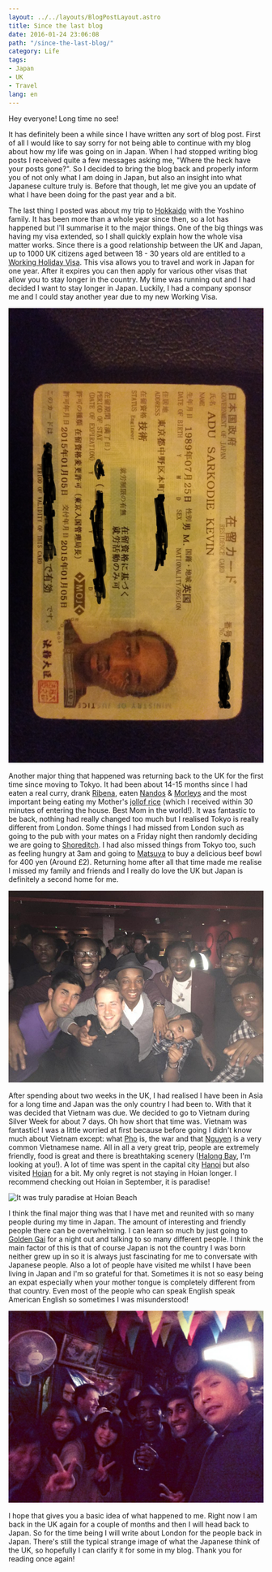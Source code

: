 ```yaml
---
layout: ../../layouts/BlogPostLayout.astro
title: Since the last blog
date: 2016-01-24 23:06:08
path: "/since-the-last-blog/"
category: Life
tags:
- Japan
- UK
- Travel
lang: en
---
```


Hey everyone! Long time no see!

It has definitely been a while since I have written any sort of blog post. First of all I would like to say sorry for not being able to continue with my blog about how my life was going on in Japan. When I had stopped writing blog posts I received quite a few messages asking me, "Where the heck have your posts gone?". So I decided to bring the blog back and properly inform you of not only what I am doing in Japan, but also an insight into what Japanese culture truly is. Before that though, let me give you an update of what I have been doing for the past year and a bit.

The last thing I posted was about my trip to [Hokkaido](https://en.wikipedia.org/wiki/Hokkaido) with the Yoshino family. It has been more than a whole year since then, so a lot has happened but I'll summarise it to the major things. One of the big things was having my visa extended, so I shall quickly explain how the whole visa matter works. Since there is a good relationship between the UK and Japan, up to 1000 UK citizens aged between 18 - 30 years old are entitled to a [Working Holiday Visa](http://www.uk.emb-japan.go.jp/en/visa/working-holiday.html). This visa allows you to travel and work in Japan for one year. After it expires you can then apply for various other visas that allow you to stay longer in the country. My time was running out and I had decided I want to stay longer in Japan. Luckily, I had a company sponsor me and I could stay another year due to my new Working Visa.

![This is my residence card which I had used as ID in Japan](./zairyuu-card.jpg)

Another major thing that happened was returning back to the UK for the first time since moving to Tokyo. It had been about 14-15 months since I had eaten a real curry, drank [Ribena](https://en.wikipedia.org/wiki/Ribena), eaten [Nandos](http://www.nandos.co.uk/) & [Morleys](http://www.morleyschicken.com/index.html) and the most important being eating my Mother's [jollof rice](http://www.jamieoliver.com/news-and-features/features/jamie-oliver-jollof-rice-recipe/) (which I received within 30 minutes of entering the house. Best Mom in the world!). It was fantastic to be back, nothing had really changed too much but I realised Tokyo is really different from London. Some things I had missed from London such as going to the pub with your mates on a Friday night then randomly deciding we are going to [Shoreditch](http://www.timeout.com/london/bars-pubs/shoreditch-bars). I had also missed things from Tokyo too, such as feeling hungry at 3am and going to [Matsuya](http://www.matsuyafoods.co.jp/english/menu/) to buy a delicious beef bowl for 400 yen (Around £2). Returning home after all that time made me realise I missed my family and friends and I really do love the UK but Japan is definitely a second home for me.

![What a Saturday night out in London can look like with the mates](./golden-week-london-with-mates.jpg)

After spending about two weeks in the UK, I had realised I have been in Asia for a long time and Japan was the only country I had been to. With that it was decided that Vietnam was due. We decided to go to Vietnam during Silver Week for about 7 days. Oh how short that time was. Vietnam was fantastic! I was a little worried at first because before going I didn't know much about Vietnam except: what [Pho](http://www.bbc.co.uk/food/0/24288422) is,  the war and that [Nguyen](https://en.wikipedia.org/wiki/Nguyen) is a very common Vietnamese name. All in all a very great trip, people are extremely friendly, food is great and there is breathtaking scenery ([Halong Bay](http://www.lonelyplanet.com/vietnam/northeast-vietnam/halong-bay), I'm looking at you!). A lot of time was spent in the capital city [Hanoi](http://www.lonelyplanet.com/vietnam/hanoi) but also visited [Hoian](http://www.tripadvisor.co.uk/Tourism-g298082-Hoi_An_Quang_Nam_Province-Vacations.html) for a bit. My only regret is not staying in Hoian longer. I recommend checking out Hoian in September, it is paradise!

![It was truly paradise at Hoian Beach](./hoian-beach.JPG)

I think the final major thing was that I have met and reunited with so many people during my time in Japan. The amount of interesting and friendly people there can be overwhelming. I can learn so much by just going to [Golden Gai](http://www.unmissabletokyo.com/golden-gai) for a night out and talking to so many different people. I think the main factor of this is that of course Japan is not the country I was born neither grew up in so it is always just fascinating for me to conversate with Japanese people. Also a lot of people have visited me whilst I have been living in Japan and I'm so grateful for that. Sometimes it is not so easy being an expat especially when your mother tongue is completely different from that country. Even most of the people who can speak English speak American English so sometimes I was misunderstood!

![Standard Golden Gai Friday night!](./golden-gai-asaf.jpg)

I hope that gives you a basic idea of what happened to me. Right now I am back in the UK again for a couple of months and then I will head back to Japan. So for the time being I will write about London for the people back in Japan. There's still the typical strange image of what the Japanese think of the UK, so hopefully I can clarify it for some in my blog. Thank you for reading once again!